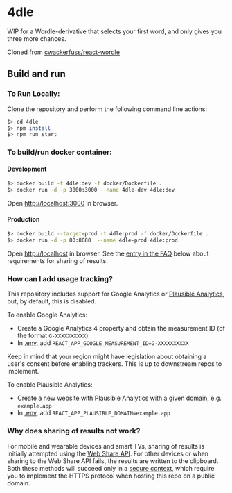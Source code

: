# 4dle

WIP for a Wordle-derivative that selects your first word, and only gives you three more chances.

Cloned from [cwackerfuss/react-wordle](https://github.com/cwackerfuss/react-wordle)

## Build and run

### To Run Locally:

Clone the repository and perform the following command line actions:

```bash
$> cd 4dle
$> npm install
$> npm run start
```

### To build/run docker container:

#### Development

```bash
$> docker build -t 4dle:dev -f docker/Dockerfile .
$> docker run -d -p 3000:3000 --name 4dle-dev 4dle:dev
```

Open [http://localhost:3000](http://localhost:3000) in browser.

#### Production

```bash
$> docker build --target=prod -t 4dle:prod -f docker/Dockerfile .
$> docker run -d -p 80:8080  --name 4dle-prod 4dle:prod
```

Open [http://localhost](http://localhost) in browser. See the [entry in the FAQ](#why-does-sharing-of-results-not-work) below about requirements for sharing of results.

### How can I add usage tracking?

This repository includes support for Google Analytics or [Plausible Analytics](https://plausible.io), but, by default, this is disabled.

To enable Google Analytics:

- Create a Google Analytics 4 property and obtain the measurement ID (of the format `G-XXXXXXXXXX`)
- In [.env](.env), add `REACT_APP_GOOGLE_MEASUREMENT_ID=G-XXXXXXXXXX`

Keep in mind that your region might have legislation about obtaining a user's consent before enabling trackers. This is up to downstream repos to implement.

To enable Plausible Analytics:

- Create a new website with Plausible Analytics with a given domain, e.g. `example.app`
- In [.env](.env), add `REACT_APP_PLAUSIBLE_DOMAIN=example.app`

### Why does sharing of results not work?

For mobile and wearable devices and smart TVs, sharing of results is initially attempted using the [Web Share API](https://developer.mozilla.org/en-US/docs/Web/API/Web_Share_API). For other devices or when sharing to the Web Share API fails, the results are written to the clipboard. Both these methods will succeed only in a [secure context](https://developer.mozilla.org/en-US/docs/Web/Security/Secure_Contexts), which require you to implement the HTTPS protocol when hosting this repo on a public domain.
